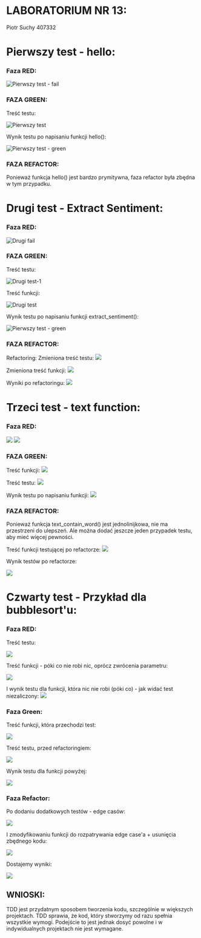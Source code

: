 # LABORATORIUM NR 13:

Piotr Suchy 407332

# Pierwszy test - hello:

### **Faza RED:**

![Pierwszy test - fail](images/Fail_1.png)

### **FAZA GREEN:**

Treść testu:

![Pierwszy test](images/hello_test.png)

Wynik testu po napisaniu funkcji hello():

![Pierwszy test - green](images/hello_test_green.png)

### **FAZA REFACTOR:**

Ponieważ funkcja hello() jest bardzo prymitywna, faza refactor była zbędna w tym przypadku.


# Drugi test - Extract Sentiment:
### **Faza RED:**

![Drugi fail](images/Fail_2.png)

### **FAZA GREEN:**

Treść testu:

![Drugi test-1](images/sentiment_function.png)

Treść funkcji:

![Drugi test](images/sentiment_1.png)


Wynik testu po napisaniu funkcji extract_sentiment():

![Pierwszy test - green](images/sentiment_green.png)

### **FAZA REFACTOR:**
Refactoring:
Zmieniona treść testu:
![](images/sentiment_2.png)

Zmieniona treść funkcji:
![](images/sentiment_function2.png)

Wyniki po refactoringu:
![](images/sentiment_green2.png)


# Trzeci test - text function:

### **Faza RED:**
![](images/Fail_4.png)
![](images/Fail_5.png)

### **FAZA GREEN:**
Treść funkcji:
![](images/text_function.png)

Treść testu:
![](images/text_test.png)

Wynik testu po napisaniu funkcji:
![](images/text_green.png)

### **FAZA REFACTOR:**
Ponieważ funkcja text_contain_word() jest jednolinijkowa, nie ma przestrzeni do ulepszeń. Ale można dodać jeszcze jeden przypadek testu, aby mieć więcej pewności.

Treść funkcji testującej po refactorze:
![](images/text_refactor1.png)

Wynik testów po refactorze:

![](images/text_refactor2.png)


# Czwarty test - Przykład dla bubblesort'u:

### **Faza RED:**
Treść testu:

![](images/bubblesort_test.png)

Treść funkcji - póki co nie robi nic, oprócz zwrócenia parametru:

![](images/bubblesort_function.png)

I wynik testu dla funkcji, która nic nie robi (póki co) - jak widać test niezaliczony:
![](images/bubblesort_test_red.png)


### **Faza Green:**

Treść funkcji, która przechodzi test:

![](images/function_bubblesort.png)

Treść testu, przed refactoringiem:

![](images/test_bubblesort.png)

Wynik testu dla funkcji powyżej:

![](images/bubble_test_green.png)


### **Faza Refactor:**

Po dodaniu dodatkowych testów - edge casów:

![](images/refactor_b1.png)

I zmodyfikowaniu funkcji do rozpatrywania edge case'a + usunięcia zbędnego kodu:

![](images/refactor_b2.png)

Dostajemy wyniki:

![](images/refactor_b3.png)


## WNIOSKI:

TDD jest przydatnym sposobem tworzenia kodu, szczególnie w większych projektach. TDD sprawia, że kod, który stworzymy od razu spełnia wszystkie wymogi. Podejście to jest jednak dosyć powolne i w indywidualnych projektach nie jest wymagane.